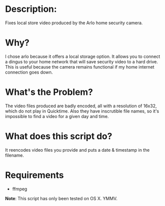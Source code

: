 # Description:
Fixes local store video produced by the Arlo home security camera.

# Why?
I chose arlo because it offers a local storage option. It allows you to connect a dingus to your home network that will save security video to a hard drive. This is useful because the camera remains functional if my home internet connection goes down.

# What's the Problem?
The video files produced are badly encoded, all with a resolution of 16x32, which do not play in Quicktime. Also they have inscrutible file names, so it's impossible to find a video for a given day and time.

# What does this script do?
It reencodes video files you provide and puts a date & timestamp in the filename.

# Requirements
- ffmpeg

**Note**: This script has only been tested on OS X. YMMV.

